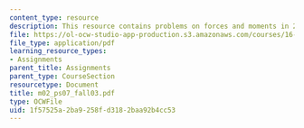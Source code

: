 ```yaml
---
content_type: resource
description: This resource contains problems on forces and moments in 2-D.
file: https://ol-ocw-studio-app-production.s3.amazonaws.com/courses/16-01-unified-engineering-i-ii-iii-iv-fall-2005-spring-2006/1f57525a2ba9258fd3182baa92b4cc53_m02_ps07_fall03.pdf
file_type: application/pdf
learning_resource_types:
- Assignments
parent_title: Assignments
parent_type: CourseSection
resourcetype: Document
title: m02_ps07_fall03.pdf
type: OCWFile
uid: 1f57525a-2ba9-258f-d318-2baa92b4cc53
---
```

